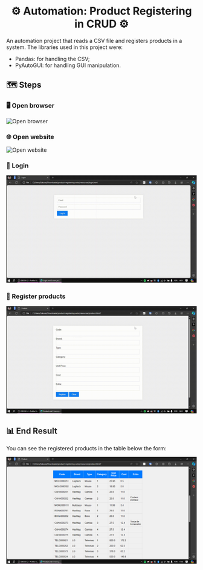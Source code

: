 <h1 align="center">  ⚙️  Automation: Product Registering in CRUD  ⚙️  </h1>

An automation project that reads a CSV file and registers products in a system. The libraries used in this project were:
- Pandas: for handling the CSV;
- PyAutoGUI: for handling GUI manipulation.

## 🗺️ Steps

### 🖥️ Open browser
![Open browser](readme-assets/open-browser.gif)

### 🌐 Open website
![Open website](readme-assets/open-website.gif)

### 🔑 Login
![Login](readme-assets/login.gif)

### 📝 Register products
![Register Products](readme-assets/register.gif)

## 📊 End Result

You can see the registered products in the table below the form:

![Registered products](readme-assets/table-of-products.png)
